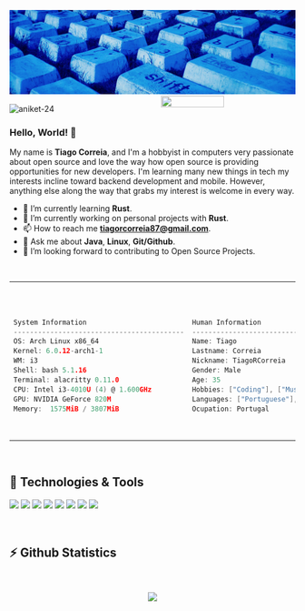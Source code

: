 [![Header](https://github.com/TiagoRCorreia/TiagoRCorreia/blob/dea1c035750c12411f5b3d0942d89f69fa061959/blueKeyboard.jpg "Header")](https://some-url.dev/)
<img src="https://imgur.com/Z9n1y5S.gif" height=47% width=47% align="right">
<p align="left"> <img src="https://komarev.com/ghpvc/?username=TiagoRCorreia&label=Profile%20views&color=0e75b6&style=flat" alt="aniket-24" />  

### Hello, World! 👋
My name is **Tiago Correia**, and I'm a hobbyist in computers very passionate about open source and love the way how open source is providing opportunities for new developers. I'm learning many new things in tech my interests incline toward backend development and mobile. However, anything else along the way that grabs my interest is welcome in every way.
<br>

- 🌱 I’m currently learning **Rust**. 
- 🔭 I’m currently working on personal projects with **Rust**. 
- 📫 How to reach me **tiagorcorreia87@gmail.com**. 
- 💬 Ask me about **Java**, **Linux**, **Git/Github**.
- 👯 I’m looking forward to contributing to Open Source Projects.
  
<br>
  
<table align="center">
<td>
<pre>  

```go
System Information
------------------------------------------
OS: Arch Linux x86_64
Kernel: 6.0.12-arch1-1
WM: i3
Shell: bash 5.1.16
Terminal: alacritty 0.11.0
CPU: Intel i3-4010U (4) @ 1.600GHz
GPU: NVIDIA GeForce 820M
Memory:  1575MiB / 3807MiB
```  
</pre>  
</td>
<td>
<pre>  

```go
Human Information
------------------------------------------
Name: Tiago
Lastname: Correia
Nickname: TiagoRCorreia
Gender: Male
Age: 35
Hobbies: ["Coding"], ["Music"]
Languages: ["Portuguese"], ["English US"]
Ocupation: Portugal
```  
</pre>  
</td> 
</table> 
<br>

## 🔧 Technologies & Tools 
![](https://img.shields.io/badge/Arch_Linux-1793D1?style=flat&logo=arch-linux&logoColor=white)
![](https://img.shields.io/badge/Java-1793D1?style=flat&logo=java&logoColor=white)
![](https://img.shields.io/badge/MySql-1793D1?style=flat&logo=mysql&logoColor=white)
![](https://img.shields.io/badge/Intellij-1793D1?style=flat&logo=intellij-idea&logoColor=white)
![](https://img.shields.io/badge/HTML-1793D1?style=flat&logo=html5&logoColor=white)
![](https://img.shields.io/badge/CSS-1793D1?style=flat&logo=css3&logoColor=white)
![](https://img.shields.io/badge/JAVASCRIPT-1793D1?style=flat&logo=javascript&logoColor=white)
![](https://img.shields.io/badge/Docker-1793D1?style=flat&logo=docker&logoColor=white)

 <br> 
 
## :zap: Github Statistics 
<br>  
<p align="center">
   <img  width="48%" src="https://github-readme-streak-stats.herokuapp.com/?user=TiagoRCorreia&theme=tokyonight" />
</p>
